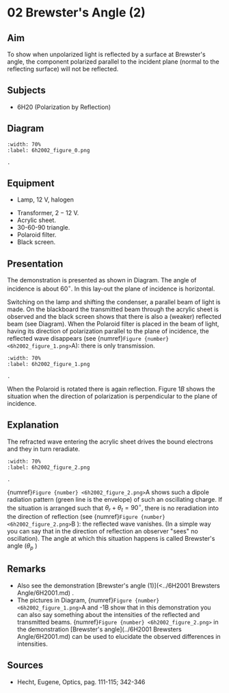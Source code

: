# 02 Brewster's Angle (2) 
  
## Aim   
 To show when unpolarized light is reflected by a surface at Brewster's angle, the component polarized parallel to the incident plane (normal to the reflecting surface) will not be reflected.    
  
## Subjects   
* 6H20 (Polarization by Reflection)   

## Diagram
   
```{figure} figures/figure_0.png  
:width: 70%  
:label: 6h2002_figure_0.png  

. 
```
     
  
## Equipment   
- Lamp, $12\mathrm{~V}$, halogen
 *  Transformer,  $2-12\mathrm{~V}$. 
 *  Acrylic sheet. 
 *  30-60-90 triangle. 
 *  Polaroid filter. 
 *  Black screen.   
    
  
## Presentation   
The demonstration is presented as shown in Diagram. The angle of incidence is about $60^{\circ}$. In this lay-out the plane of incidence is horizontal.

Switching on the lamp and shifting the condenser, a parallel beam of light is made. On the blackboard the transmitted beam through the acrylic sheet is observed and the black screen shows that there is also a (weaker) reflected beam (see Diagram). When the Polaroid filter is placed in the beam of light, having its direction of polarization parallel to the plane of incidence, the reflected wave disappears (see {numref}`Figure {number} <6h2002_figure_1.png>`A): there is only transmission.

```{figure} figures/figure_1.png  
:width: 70%  
:label: 6h2002_figure_1.png  

. 
```
When the Polaroid is rotated there is again reflection. Figure $1 B$ shows the situation when the direction of polarization is perpendicular to the plane of incidence.   
  
## Explanation   
The refracted wave entering the acrylic sheet drives the bound electrons and they in turn reradiate.
```{figure} figures/figure_2_old.png  
:width: 70%  
:label: 6h2002_figure_2.png  

. 
```
{numref}`Figure {number} <6h2002_figure_2.png>`A shows such a dipole radiation pattern (green line is the envelope) of such an oscillating charge. If the situation is arranged such that $\theta_{r}+\theta_{t}=90^{\circ}$, there is no reradiation into the direction of reflection (see {numref}`Figure {number} <6h2002_figure_2.png>`B ): the reflected wave vanishes. (In a simple way you can say that in the direction of reflection an observer "sees" no oscillation). The angle at which this situation happens is called Brewster's angle $\left(\theta_{p}\right.$ )  
  
## Remarks
 *  Also see the demonstration [Brewster's angle (1)](<../6H2001 Brewsters Angle/6H2001.md) . 
 *  The pictures in Diagram, {numref}`Figure {number} <6h2002_figure_1.png>`A and -1B show that in this demonstration you can also say something about the intensities of the reflected and transmitted beams. {numref}`Figure {number} <6h2002_figure_2.png>` in the demonstration [Brewster's angle](../6H2001 Brewsters Angle/6H2001.md) can be used to elucidate the observed differences in intensities.
   
  
## Sources
 *  Hecht, Eugene, Optics, pag. 111-115; 342-346
  